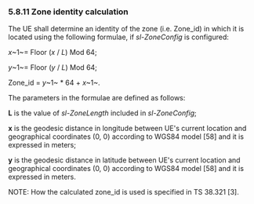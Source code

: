 ### 5.8.11 Zone identity calculation

The UE shall determine an identity of the zone (i.e. Zone_id) in which
it is located using the following formulae, if *sl-ZoneConfig* is
configured:

*x*~1~= Floor (*x* / *L*) Mod 64;

*y*~1~= Floor (*y* / *L*) Mod 64;

Zone_id = *y*~1~ \* 64 + *x*~1~.

The parameters in the formulae are defined as follows:

**L** is the value of *sl-ZoneLength* included in *sl-ZoneConfig*;

**x** is the geodesic distance in longitude between UE\'s current
location and geographical coordinates (0, 0) according to WGS84 model
\[58\] and it is expressed in meters;

**y** is the geodesic distance in latitude between UE\'s current
location and geographical coordinates (0, 0) according to WGS84 model
\[58\] and it is expressed in meters.

NOTE: How the calculated zone_id is used is specified in TS 38.321
\[3\].